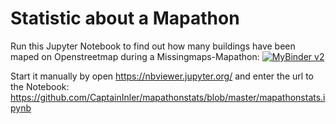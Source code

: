 # Statistic about a Mapathon

Run this Jupyter Notebook to find out how many buildings have been maped on Openstreetmap during a Missingmaps-Mapathon: [![MyBinder v2](https://mybinder.org/badge_logo.svg)](https://mybinder.org/v2/gh/CaptainInler/mapathonstats/master?filepath=mapathonstats.ipynb)

Start it manually by open https://nbviewer.jupyter.org/ and enter the url to the Notebook: https://github.com/CaptainInler/mapathonstats/blob/master/mapathonstats.ipynb
